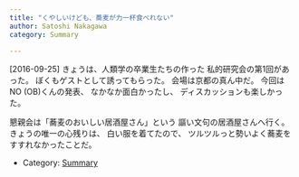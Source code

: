 ```yaml
---
title: "くやしいけども、蕎麦が力一杯食べれない"
author: Satoshi Nakagawa
category: Summary

---
```


[2016-09-25]  きょうは、人類学の卒業生たちの作った
私的研究会の第1回があった。
ぼくもゲストとして誘ってもらった。
会場は京都の真ん中だ。
今回はNO (OB)くんの発表、
なかなか面白かったし、
ディスカッションも楽しかった。

 懇親会は「蕎麦のおいしい居酒屋さん」という
謳い文句の居酒屋さんへ行く。
きょうの唯一の心残りは、
白い服を着てたので、
ツルツルっと勢いよく蕎麦をすすれなかったことだ。

- Category: [Summary](/categories.html#Summary)

